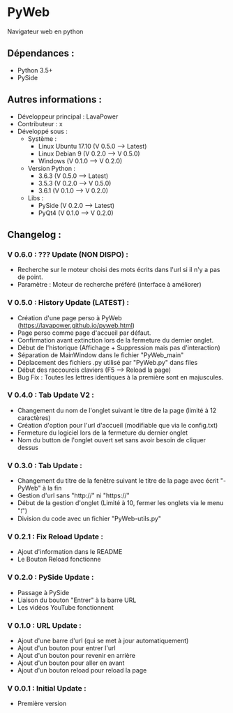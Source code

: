 # PyWeb
Navigateur web en python

## Dépendances :
- Python 3.5+
- PySide

## Autres informations :
- Développeur principal : LavaPower
- Contributeur : x
- Développé sous :
  - Système :
    - Linux Ubuntu 17.10 (V 0.5.0 --> Latest)
    - Linux Debian 9 (V 0.2.0 --> V 0.5.0)
    - Windows (V 0.1.0 --> V 0.2.0)
  - Version Python :
    - 3.6.3 (V 0.5.0 --> Latest)
    - 3.5.3 (V 0.2.0 --> V 0.5.0)
    - 3.6.1 (V 0.1.0 --> V 0.2.0)
  - Libs :
    - PySide (V 0.2.0 --> Latest)
    - PyQt4 (V 0.1.0 --> V 0.2.0)

## Changelog : 

### V 0.6.0 : ??? Update (NON DISPO) :
- Recherche sur le moteur choisi des mots écrits dans l'url si il n'y a pas de point.
- Paramètre : Moteur de recherche préféré (interface à améliorer)

### V 0.5.0 : History Update (LATEST) :
- Création d'une page perso à PyWeb (https://lavapower.github.io/pyweb.html)
- Page perso comme page d'accueil par défaut.
- Confirmation avant extinction lors de la fermeture du dernier onglet.
- Début de l'historique (Affichage + Suppression mais pas d'interaction)
- Séparation de MainWindow dans le fichier "PyWeb_main"
- Déplacement des fichiers .py utilisé par "PyWeb.py" dans files
- Début des raccourcis claviers (F5 --> Reload la page)
- Bug Fix : Toutes les lettres identiques à la première sont en majuscules.

### V 0.4.0 : Tab Update V2 :
- Changement du nom de l'onglet suivant le titre de la page (limité à 12 caractères)
- Création d'option pour l'url d'accueil (modifiable que via le config.txt)
- Fermeture du logiciel lors de la fermeture du dernier onglet
- Nom du button de l'onglet ouvert set sans avoir besoin de cliquer dessus

### V 0.3.0 : Tab Update :
- Changement du titre de la fenêtre suivant le titre de la page avec écrit "- PyWeb" à la fin
- Gestion d'url sans "http://" ni "https://"
- Début de la gestion d'onglet (Limité à 10, fermer les onglets via le menu "⁞")
- Division du code avec un fichier "PyWeb-utils.py"

### V 0.2.1 : Fix Reload Update :
- Ajout d'information dans le README
- Le Bouton Reload fonctionne

### V 0.2.0 : PySide Update :
- Passage à PySide
- Liaison du bouton "Entrer" à la barre URL
- Les vidéos YouTube fonctionnent

### V 0.1.0 : URL Update :
- Ajout d'une barre d'url (qui se met à jour automatiquement)
- Ajout d'un bouton pour entrer l'url
- Ajout d'un bouton pour revenir en arrière
- Ajout d'un bouton pour aller en avant
- Ajout d'un bouton reload pour reload la page

### V 0.0.1 : Initial Update :
- Première version
